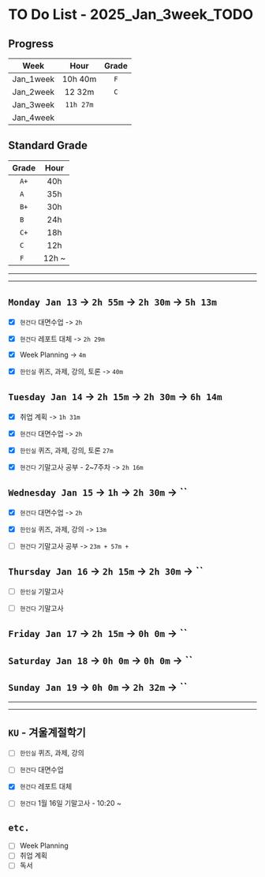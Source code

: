 # TO Do List - 2025_Jan_3week_TODO

## Progress
| Week | Hour | Grade |
|:---:|:---:|:---:|
|Jan_1week|10h 40m|`F`|
|Jan_2week|12 32m|`C`|
|Jan_3week|`11h 27m`||
|Jan_4week|||


## Standard Grade
| Grade | Hour |
|:---:|:---:|
|`A+`|40h|
|`A `|35h|
|`B+`|30h|
|`B `|24h|
|`C+`|18h|
|`C `|12h|
|`F `|12h ~|


---
---

## `Monday Jan 13` -> `2h 55m` -> `2h 30m` -> `5h 13m`
- [x] `현건다` 대면수업 -> `2h`
- [x] `현건다` 레포트 대체 -> `2h 29m`
- [x] Week Planning -> `4m`
- [x] `한인실` 퀴즈, 과제, 강의, 토론 -> `40m`


## `Tuesday Jan 14` -> `2h 15m` -> `2h 30m` -> `6h 14m`
- [x] 취업 계획 -> `1h 31m`
- [x] `현건다` 대면수업 -> `2h`
- [x] `한인실` 퀴즈, 과제, 강의, 토론 `27m`
- [x] `현건다` 기말고사 공부 - 2~7주차 -> `2h 16m`


## `Wednesday Jan 15` -> `1h` -> `2h 30m` -> ``
- [x] `현건다` 대면수업 -> `2h`
- [x] `한인실` 퀴즈, 과제, 강의 -> `13m`
- [ ] `현건다` 기말고사 공부 -> `23m + 57m + `

 
## `Thursday Jan 16` -> `2h 15m` -> `2h 30m` -> ``
- [ ] `한인실` 기말고사
- [ ] `현건다` 기말고사


## `Friday Jan 17` -> `2h 15m` -> `0h 0m` -> ``


## `Saturday Jan 18` -> `0h 0m` -> `0h 0m` -> ``


## `Sunday Jan 19` -> `0h 0m` -> `2h 32m` -> ``


---
---

## `KU` - 겨울계절학기
- [ ] `한인실` 퀴즈, 과제, 강의
- [ ] `현건다` 대면수업
- [x] `현건다` 레포트 대체
- [ ] `현건다` 1월 16일 기말고사 - 10:20 ~


## `etc.`
- [ ] Week Planning
- [ ] 취업 계획
- [ ] 독서 

<!-- ## `Project`
- [ ] `zipbob` Auto Scaling
- [ ] `zipbob` Kustomize 
- [ ] `zipbob` Namespace 
- [ ] `zipbob` health check, container lifecycle 
- [ ] `zipbob` recipe-review-service - Reids 
- [ ] `zipbob` recipe-review-service - PR (deploy -> main) 
- [ ] `zipbob` receip review service 개발 - Test Code 완성하기  -->

<!-- - [ ] `Konkuk` 졸업유예 - `작년에는 1월 16일 정도에 함` -->



<!-- ## `Spring`
- [ ] `Cloud Native Spring In Action`


## `Algorithm`
- [ ] `알고리즘문제해결전략` read -->


<!-- 
## `Java`
## `OPIc`
## `토익` 
-->






